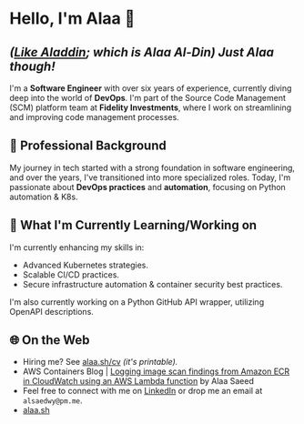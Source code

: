 # Hello, I'm Alaa 👋
## _([Like Aladdin](https://en.wikipedia.org/wiki/Aladdin_(name)); which is Alaa Al-Din) Just Alaa though!_

I'm a **Software Engineer** with over six years of experience, currently diving deep into the world of **DevOps**. I'm part of the Source Code Management (SCM) platform team at **Fidelity Investments**, where I work on streamlining and improving code management processes.

## 💼 Professional Background

My journey in tech started with a strong foundation in software engineering, and over the years, I've transitioned into more specialized roles. Today, I'm passionate about **DevOps practices** and **automation**, focusing on Python automation & K8s.


## 📘 What I'm Currently Learning/Working on

I'm currently enhancing my skills in:
- Advanced Kubernetes strategies.
- Scalable CI/CD practices.
- Secure infrastructure automation & container security best practices. 

I'm also currently working on a Python GitHub API wrapper, utilizing OpenAPI descriptions. 


## 🌐 On the Web
- Hiring me? See [alaa.sh/cv](https://alaa.sh) _(it's printable)._
- AWS Containers Blog | [Logging image scan findings from Amazon ECR in CloudWatch using an AWS Lambda function](https://aws.amazon.com/blogs/containers/logging-image-scan-findings-from-amazon-ecr-in-cloudwatch-using-an-aws-lambda-function/) by Alaa Saeed
- Feel free to connect with me on [LinkedIn](https://www.linkedin.com/in/alsaedwy/) or drop me an email at `alsaedwy@pm.me`.
- [alaa.sh](https://alaa.sh)

